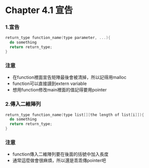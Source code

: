 # Chapter 4.1 宣告

### 1.宣告

```c
return_type function_name(type parameter, ...){
  do something
  return return_type;
}
```

### 注意
- 在function裡面宣告矩陣最後會被清掉，所以記得用malloc
- function可以直接讀到extern variable
- 想用function修改main裡面的值記得要用pointer

### 2.傳入二維陣列

```c
return_type function_name(type list[][the length of list[i]]){
  do something
  return return_type;
}
```
### 注意
- function傳入二維陣列要在後面的括號中加入長度
- 通常這麼做會很麻煩，所以還是乖乖傳pointer吧
